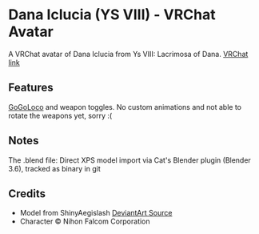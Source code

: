 # Dana Iclucia (YS VIII) - VRChat Avatar

A VRChat avatar of Dana Iclucia from Ys VIII: Lacrimosa of Dana. [VRChat link](https://vrchat.com/home/avatar/avtr_5a961604-2371-4741-a8a8-623ed8b4c7fa)

## Features
[GoGoLoco](https://franada.booth.pm/items/3290806) and weapon toggles. No custom animations and not able to rotate the weapons yet, sorry :(

## Notes
The .blend file: Direct XPS model import via Cat's Blender plugin (Blender 3.6), tracked as binary in git

## Credits
- Model from ShinyAegislash [DeviantArt Source](https://www.deviantart.com/shinyaegislash/art/Dana-Ys-VIII-XPS-868322801)
- Character © Nihon Falcom Corporation

